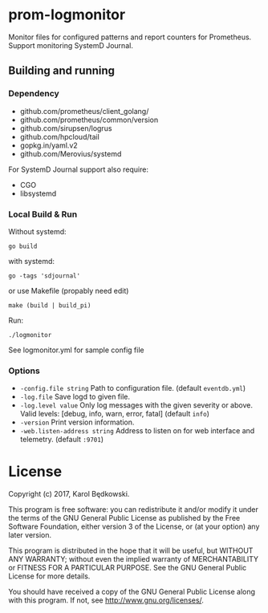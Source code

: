 # prom-logmonitor

Monitor files for configured patterns and report counters for Prometheus.
Support monitoring SystemD Journal.

## Building and running

### Dependency

* github.com/prometheus/client_golang/
* github.com/prometheus/common/version
* github.com/sirupsen/logrus
* github.com/hpcloud/tail
* gopkg.in/yaml.v2
* github.com/Merovius/systemd

For SystemD Journal support also require:
* CGO
* libsystemd


### Local Build & Run

Without systemd:

    go build

with systemd:

	go -tags 'sdjournal'

or use Makefile (propably need edit)

    make (build | build_pi)

Run:

    ./logmonitor


See logmonitor.yml for sample config file

### Options

* `-config.file string` Path to configuration file. (default `eventdb.yml`)
* `-log.file` Save logd to given file.
* `-log.level value` Only log messages with the given severity or above. Valid
  levels: [debug, info, warn, error, fatal] (default `info`)
* `-version` Print version information.
* `-web.listen-address string` Address to listen on for web interface and
  telemetry. (default `:9701`)


# License
Copyright (c) 2017, Karol Będkowski.

This program is free software: you can redistribute it and/or modify
it under the terms of the GNU General Public License as published by
the Free Software Foundation, either version 3 of the License, or
(at your option) any later version.

This program is distributed in the hope that it will be useful,
but WITHOUT ANY WARRANTY; without even the implied warranty of
MERCHANTABILITY or FITNESS FOR A PARTICULAR PURPOSE.  See the
GNU General Public License for more details.

You should have received a copy of the GNU General Public License
along with this program.  If not, see <http://www.gnu.org/licenses/>.
